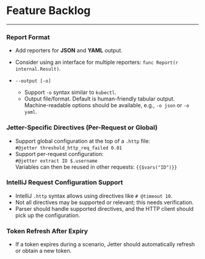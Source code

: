 # Feature Backlog

---

### Report Format
- Add reporters for **JSON** and **YAML** output.
- Consider using an interface for multiple reporters: `func Report(r internal.Result)`.

- `--output [-o]`  
  - Support `-o` syntax similar to `kubectl`.
  - Output file/format. Default is human-friendly tabular output.  
      Machine-readable options should be available, e.g., `-o json` or `-o yaml`.

### Jetter-Specific Directives (Per-Request or Global)
- Support global configuration at the top of a `.http` file:  
  `#@jetter threshold_http_req_failed 0.01`
- Support per-request configuration:  
  `#@jetter extract ID $.username`  
  Variables can then be reused in other requests: `{{$vars("ID")}}`

### IntelliJ Request Configuration Support
- IntelliJ `.http` syntax allows using directives like `# @timeout 10`.
- Not all directives may be supported or relevant; this needs verification.
- Parser should handle supported directives, and the HTTP client should pick up the configuration.

### Token Refresh After Expiry
- If a token expires during a scenario, Jetter should automatically refresh or obtain a new token.
